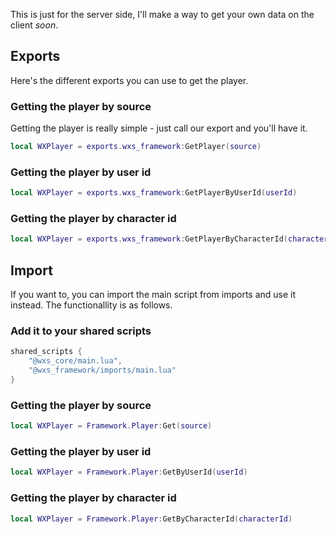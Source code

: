 This is just for the server side, I'll make a way to get your own data on the client *soon*.

## Exports
Here's the different exports you can use to get the player.

### Getting the player by source
Getting the player is really simple - just call our export and you'll have it.
```lua
local WXPlayer = exports.wxs_framework:GetPlayer(source)
```

### Getting the player by user id
```lua
local WXPlayer = exports.wxs_framework:GetPlayerByUserId(userId)
```

### Getting the player by character id
```lua
local WXPlayer = exports.wxs_framework:GetPlayerByCharacterId(characterId)
```

## Import
If you want to, you can import the main script from imports and use it instead. The functionallity is as follows.

### Add it to your shared scripts
```lua
shared_scripts {
    "@wxs_core/main.lua",
    "@wxs_framework/imports/main.lua"
}
```

### Getting the player by source
```lua
local WXPlayer = Framework.Player:Get(source)
```

### Getting the player by user id
```lua
local WXPlayer = Framework.Player:GetByUserId(userId)
```

### Getting the player by character id
```lua
local WXPlayer = Framework.Player:GetByCharacterId(characterId)
```